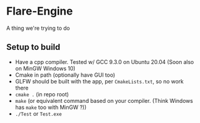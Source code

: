 # Flare-Engine
A thing we're trying to do

## Setup to build
* Have a cpp compiler. Tested w/ GCC 9.3.0 on Ubuntu 20.04 (Soon also on MinGW Windows 10)
* Cmake in path (optionally have GUI too)
* GLFW should be built with the app, per `CmakeLists.txt`, so no work there
* `cmake .` (in repo root)
* `make` (or equivalent command based on your compiler. (Think Windows has `make` too with MinGW ?))
* `./Test` or `Test.exe`